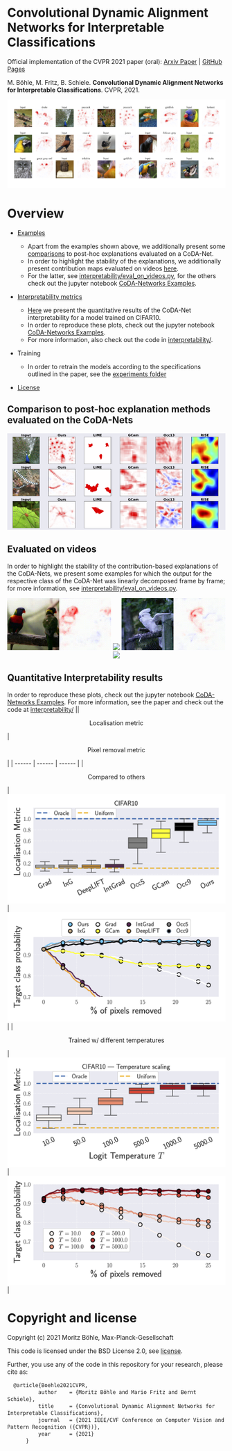 # Convolutional Dynamic Alignment Networks for Interpretable Classifications
Official implementation of the CVPR 2021 paper (oral): [Arxiv Paper](https://arxiv.org/pdf/2104.00032.pdf) | [GitHub Pages](https://moboehle.github.io/CoDA-Nets/) 

M. Böhle, M. Fritz, B. Schiele. **Convolutional Dynamic Alignment Networks for Interpretable Classifications**. CVPR, 2021.
<div style="displaystyle=block;align=center;"><p align="center" >
  <img src="docs/media/example_figure.png"/>
  </p>
</div>

# Overview

* [Examples](#examples-of-contribution-maps)
  - Apart from the examples shown above, we additionally present some [comparisons](#comparison-to-post-hoc-explanation-methods-evaluated-on-the-coda-nets) to post-hoc explanations evaluated on a CoDA-Net.
  - In order to highlight the stability of the explanations, we additionally present contribution maps evaluated on videos [here](#evaluated-on-videos).
  - For the latter, see [interpretability/eval_on_videos.py](interpretability/eval_on_video.py),
    for the others check out the jupyter notebook [CoDA-Networks Examples](CoDA-Networks%20Examples.ipynb).

* [Interpretability metrics](#interpretability-metrics)
  - [Here](#quantitative-interpretability-results) we present the quantitative results of the CoDA-Net interpretability for a model trained on CIFAR10.
  - In order to reproduce these plots, check out the jupyter notebook [CoDA-Networks Examples](CoDA-Networks%20Interpretability%20Eval.ipynb).
  - For more information, also check out the code in [interpretability/](interpretability/).
* Training
  - In order to retrain the models according to the specifications outlined in the paper, see the [experiments folder](experiments/)
* [License](#license)


## Comparison to post-hoc explanation methods evaluated on the CoDA-Nets
<div style="displaystyle=block;align=center;"><p align="center" >
  <img src="docs/media/comparisons.png"/>
  </p>
</div>


## Evaluated on videos
In order to highlight the stability of the contribution-based explanations of the CoDA-Nets, we present some examples for which the output for the respective class of the CoDA-Net was linearly decomposed frame by frame; for more information, see [interpretability/eval_on_videos.py](interpretability/eval_on_video.py).
<div style="displaystyle=block;align=center"><p align="center">
  <img width="240px" height="auto"  src="docs/media/lorikeet.gif?raw=true"/>
  <img width="240px" height="auto" src="docs/media/drake2_atts.gif?raw=true"/>
  <img width="240px" height="auto" src="docs/media/birds_atts.gif?raw=true"/>
  <img width="240px" height="auto" src="docs/media/goldfinch.gif?raw=true"/>
</p></div>

## Quantitative Interpretability results
In order to reproduce these plots, check out the jupyter notebook [CoDA-Networks Examples](CoDA-Networks%20Interpretability%20Eval.ipynb). For more information, see the paper and check out the code at [interpretability/](interpretability/)
|| <p align="center">Localisation metric</p> | <p align="center">Pixel removal metric</p> |
| ------ | ------ | ------ |
|  <p align="center">Compared to others</p>| ![Contributions per Layer](docs/media/localisation-CIFAR10.png)  | ![Contributions per Layer](docs/media/removal-CIFAR10.png) |
| <p align="center">Trained w/ different temperatures</p> | ![Contributions per Layer](docs/media/localisation-CIFAR10-T_scaling.png)  | ![Contributions per Layer](docs/media/removal-CIFAR10-T-scaling.png) |


# Copyright and license
Copyright (c) 2021 Moritz Böhle, Max-Planck-Gesellschaft

This code is licensed under the BSD License 2.0, see [license](LICENSE).

Further, you use any of the code in this repository for your research, please cite as:
```
  @article{Boehle2021CVPR,
          author    = {Moritz Böhle and Mario Fritz and Bernt Schiele},
          title     = {Convolutional Dynamic Alignment Networks for Interpretable Classifications},
          journal   = {2021 IEEE/CVF Conference on Computer Vision and Pattern Recognition ({CVPR})},
          year      = {2021}
      }
```

